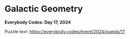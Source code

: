 # Galactic Geometry

**Everybody Codes: Day 17, 2024**

Puzzle text: <https://everybody.codes/event/2024/quests/17>
